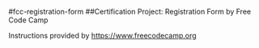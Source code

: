 #fcc-registration-form
##Certification Project: Registration Form by Free Code Camp

Instructions provided by https://www.freecodecamp.org

